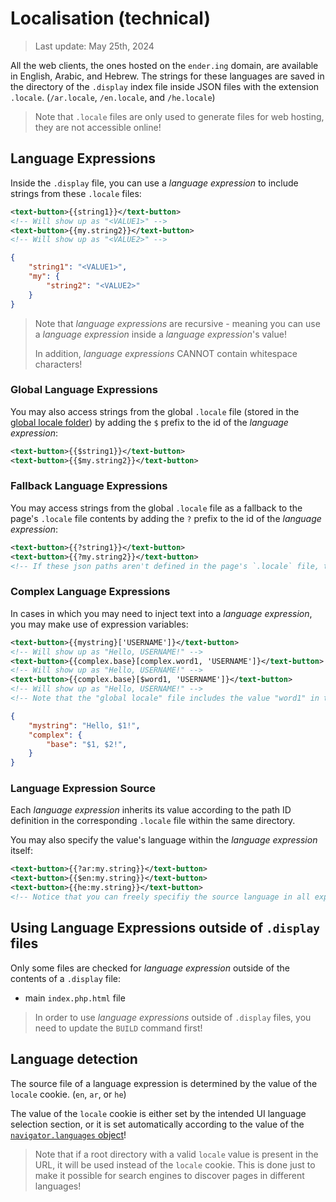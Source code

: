 # Localisation (technical)

> Last update: May 25th, 2024

All the web clients, the ones hosted on the `ender.ing` domain, are available in English, Arabic, and Hebrew. The strings for these languages are saved in the directory of the `.display` index file inside JSON files with the extension `.locale`. (`/ar.locale`, `/en.locale`, and `/he.locale`)

> Note that `.locale` files are only used to generate files for web hosting, they are not accessible online!

## Language Expressions

Inside the `.display` file, you can use a *language expression* to include strings from these `.locale` files:

```xml
<text-button>{{string1}}</text-button>
<!-- Will show up as "<VALUE1>" -->
<text-button>{{my.string2}}</text-button>
<!-- Will show up as "<VALUE2>" -->
```

```json
{
    "string1": "<VALUE1>",
    "my": {
        "string2": "<VALUE2>"
    }
}
```

> Note that *language expressions* are recursive - meaning you can use a *language expression* inside a *language expression*'s value!
>
> In addition, *language expressions* CANNOT contain whitespace characters!

### Global Language Expressions

You may also access strings from the global `.locale` file (stored in the [global locale folder](https://github.com/Ender-ing/render-activity/tree/main/global/locale)) by adding the `$` prefix to the id of the *language expression*:

```xml
<text-button>{{$string1}}</text-button>
<text-button>{{$my.string2}}</text-button>
```

### Fallback Language Expressions

You may access strings from the global `.locale` file as a fallback to the page's `.locale` file contents by adding the `?` prefix to the id of the *language expression*:

```xml
<text-button>{{?string1}}</text-button>
<text-button>{{?my.string2}}</text-button>
<!-- If these json paths aren't defined in the page's `.locale` file, then the value of these json paths in the global `.locale` file will be provided as a fallback! -->
```

### Complex Language Expressions

In cases in which you may need to inject text into a *language expression*, you may make use of expression variables:

```xml
<text-button>{{mystring}['USERNAME']}</text-button>
<!-- Will show up as "Hello, USERNAME!" -->
<text-button>{{complex.base}[complex.word1, 'USERNAME']}</text-button>
<!-- Will show up as "Hello, USERNAME!" -->
<text-button>{{complex.base}[$word1, 'USERNAME']}</text-button>
<!-- Will show up as "Hello, USERNAME!" -->
<!-- Note that the "global locale" file includes the value "word1" in this example -->
```

```json
{
    "mystring": "Hello, $1!",
    "complex": {
        "base": "$1, $2!",
    }
}
```

### Language Expression Source

Each *language expression* inherits its value according to the path ID definition in the corresponding `.locale` file within the same directory.

You may also specify the value's language within the *language expression* itself:

```xml
<text-button>{{?ar:my.string}}</text-button>
<text-button>{{$en:my.string}}</text-button>
<text-button>{{he:my.string}}</text-button>
<!-- Notice that you can freely specifiy the source language in all expression types! -->
```

## Using Language Expressions outside of `.display` files

Only some files are checked for *language expression* outside of the contents of a `.display` file:

- main `index.php.html` file

> In order to use *language expressions* outside of `.display` files, you need to update the `BUILD` command first!

## Language detection

The source file of a language expression is determined by the value of the `locale` cookie. (`en`, `ar`, or `he`)

The value of the `locale` cookie is either set by the intended UI language selection section, or it is set automatically according to the value of the [`navigator.languages` object](https://developer.mozilla.org/en-US/docs/Web/API/Navigator/languages)!

> Note that if a root directory with a valid `locale` value is present in the URL, it will be used instead of the `locale` cookie. This is done just to make it possible for search engines to discover pages in different languages!
